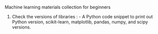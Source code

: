 Machine learning materials collection for beginners
1. Check the versions of libraries : - A Python code snippet to print out Python version, scikit-learn, matplotlib, pandas, numpy, and scipy versions.
